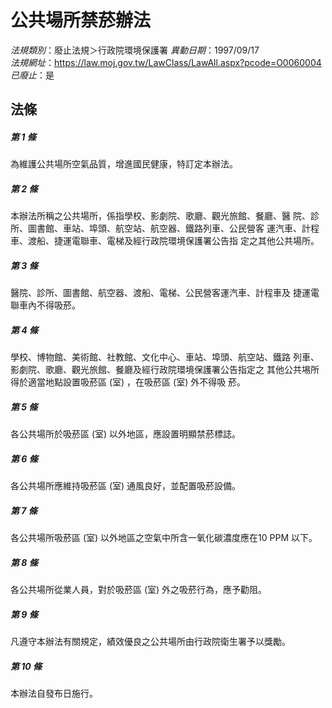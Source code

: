 # 公共場所禁菸辦法

*法規類別*：廢止法規＞行政院環境保護署
*異動日期*：1997/09/17  
*法規網址*：https://law.moj.gov.tw/LawClass/LawAll.aspx?pcode=O0060004
*已廢止*：是


## 法條
##### 第 1 條
為維護公共場所空氣品質，增進國民健康，特訂定本辦法。

##### 第 2 條
本辦法所稱之公共場所，係指學校、影劇院、歌廳、觀光旅館、餐廳、醫
院、診所、圖書館、車站、埠頭、航空站、航空器、鐵路列車、公民營客
運汽車、計程車、渡船、捷運電聯車、電梯及經行政院環境保護署公告指
定之其他公共場所。

##### 第 3 條
醫院、診所、圖書館、航空器、渡船、電梯、公民營客運汽車、計程車及
捷運電聯車內不得吸菸。

##### 第 4 條
學校、博物館、美術館、社教館、文化中心、車站、埠頭、航空站、鐵路
列車、影劇院、歌廳、觀光旅館、餐廳及經行政院環境保護署公告指定之
其他公共埸所得於適當地點設置吸菸區 (室) ，在吸菸區 (室) 外不得吸
菸。

##### 第 5 條
各公共場所於吸菸區 (室) 以外地區，應設置明顯禁菸標誌。

##### 第 6 條
各公共場所應維持吸菸區 (室) 通風良好，並配置吸菸設備。

##### 第 7 條
各公共場所吸菸區 (室) 以外地區之空氣中所含一氧化碳濃度應在10 PPM
以下。

##### 第 8 條
各公共場所從業人員，對於吸菸區 (室) 外之吸菸行為，應予勸阻。

##### 第 9 條
凡遵守本辦法有關規定，績效優良之公共場所由行政院衛生署予以獎勵。

##### 第 10 條
本辦法自發布日施行。


